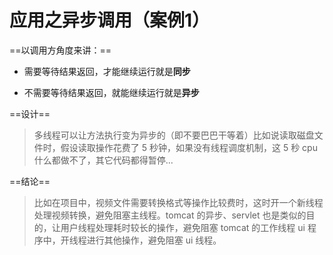# 应用之异步调用（案例1）

==以调用方角度来讲：==

- 需要等待结果返回，才能继续运行就是**同步**
  
- 不需要等待结果返回，就能继续运行就是**异步**



==设计==

> 多线程可以让方法执行变为异步的（即不要巴巴干等着）比如说读取磁盘文件时，假设读取操作花费了 5 秒钟，如果没有线程调度机制，这 5 秒 cpu 什么都做不了，其它代码都得暂停...



==结论==

> 比如在项目中，视频文件需要转换格式等操作比较费时，这时开一个新线程处理视频转换，避免阻塞主线程。tomcat 的异步、servlet 也是类似的目的，让用户线程处理耗时较长的操作，避免阻塞 tomcat 的工作线程 ui 程序中，开线程进行其他操作，避免阻塞 ui 线程。
